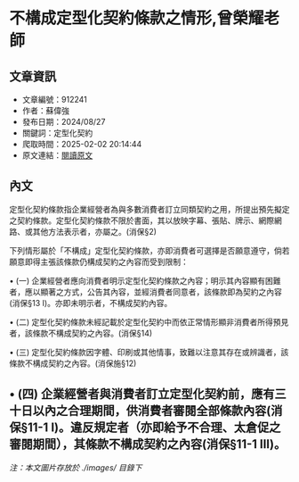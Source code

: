 # 不構成定型化契約條款之情形,曾榮耀老師

## 文章資訊
- 文章編號：912241
- 作者：蘇偉強
- 發布日期：2024/08/27
- 關鍵詞：定型化契約
- 爬取時間：2025-02-02 20:14:44
- 原文連結：[閱讀原文](https://real-estate.get.com.tw/Columns/detail.aspx?no=912241)

## 內文
定型化契約條款指企業經營者為與多數消費者訂立同類契約之用，所提出預先擬定之契約條款。定型化契約條款不限於書面，其以放映字幕、張貼、牌示、網際網路、或其他方法表示者，亦屬之。(消保§2)

下列情形屬於「不構成」定型化契約條款，亦即消費者可選擇是否願意遵守，倘若願意即得主張該條款仍構成契約之內容而受到限制：

• (一) 企業經營者應向消費者明示定型化契約條款之內容；明示其內容顯有困難者，應以顯著之方式，公告其內容，並經消費者同意者，該條款即為契約之內容(消保§13 I)。亦即未明示者，不構成契約內容。

• (二) 定型化契約條款未經記載於定型化契約中而依正常情形顯非消費者所得預見者，該條款不構成契約之內容。(消保§14)

• (三) 定型化契約條款因字體、印刷或其他情事，致難以注意其存在或辨識者，該條款不構成契約之內容。(消保施§12)

• (四) 企業經營者與消費者訂立定型化契約前，應有三十日以內之合理期間，供消費者審閱全部條款內容(消保§11-1 I)。違反規定者（亦即給予不合理、太倉促之審閱期間），其條款不構成契約之內容(消保§11-1 III)。
---
*注：本文圖片存放於 ./images/ 目錄下*
